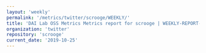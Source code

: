```yaml
---
layout: 'weekly'
permalink: '/metrics/twitter/scrooge/WEEKLY/'
title: 'DAI Lab OSS Metrics Metrics report for scrooge | WEEKLY-REPORT-2019-10-25'
organization: 'twitter'
repository: 'scrooge'
current_date: '2019-10-25'
---
```

